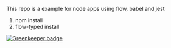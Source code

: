 This repo is a example for node apps using flow, babel and jest

1. npm install
2. flow-typed install

[![Greenkeeper badge](https://badges.greenkeeper.io/jagreehal/node-flow-jest-babel-example.svg)](https://greenkeeper.io/)